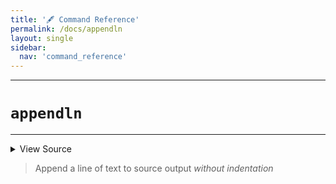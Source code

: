 ```yaml
---
title: '🖋️ Command Reference'
permalink: /docs/appendln
layout: single
sidebar:
  nav: 'command_reference'
---
```


---

# `appendln`

---



<details>
  <summary>View Source</summary>

{% highlight sh %}

__SHELLPEN_SOURCES_TEXTS[$SHELLPEN_PEN_INDEX]+="$*${NEWLINE}"
!fn --shellpen-private writeDSL --mark-last-not-empty
{% endhighlight %}

</details>



> Append a line of text to source output _without indentation_







